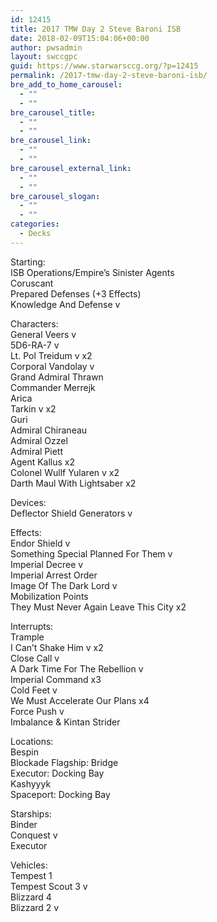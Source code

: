 ```yaml
---
id: 12415
title: 2017 TMW Day 2 Steve Baroni ISB
date: 2018-02-09T15:04:06+00:00
author: pwsadmin
layout: swccgpc
guid: https://www.starwarsccg.org/?p=12415
permalink: /2017-tmw-day-2-steve-baroni-isb/
bre_add_to_home_carousel:
  - ""
  - ""
bre_carousel_title:
  - ""
  - ""
bre_carousel_link:
  - ""
  - ""
bre_carousel_external_link:
  - ""
  - ""
bre_carousel_slogan:
  - ""
  - ""
categories:
  - Decks
---
```

Starting:  
ISB Operations/Empire’s Sinister Agents  
Coruscant  
Prepared Defenses (+3 Effects)  
Knowledge And Defense v

Characters:  
General Veers v  
5D6-RA-7 v  
Lt. Pol Treidum v x2  
Corporal Vandolay v  
Grand Admiral Thrawn  
Commander Merrejk  
Arica  
Tarkin v x2  
Guri  
Admiral Chiraneau  
Admiral Ozzel  
Admiral Piett  
Agent Kallus x2  
Colonel Wullf Yularen v x2  
Darth Maul With Lightsaber x2

Devices:  
Deflector Shield Generators v

Effects:  
Endor Shield v  
Something Special Planned For Them v  
Imperial Decree v  
Imperial Arrest Order  
Image Of The Dark Lord v  
Mobilization Points  
They Must Never Again Leave This City x2

Interrupts:  
Trample  
I Can’t Shake Him v x2  
Close Call v  
A Dark Time For The Rebellion v  
Imperial Command x3  
Cold Feet v  
We Must Accelerate Our Plans x4  
Force Push v  
Imbalance & Kintan Strider 

Locations:  
Bespin  
Blockade Flagship: Bridge  
Executor: Docking Bay  
Kashyyyk  
Spaceport: Docking Bay

Starships:  
Binder  
Conquest v  
Executor

Vehicles:  
Tempest 1  
Tempest Scout 3 v  
Blizzard 4  
Blizzard 2 v